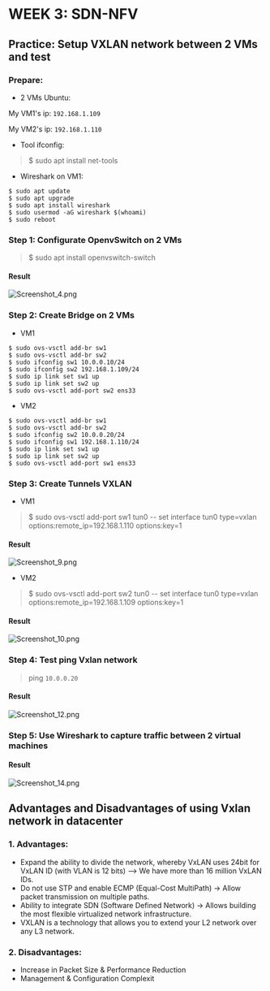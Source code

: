 # WEEK 3: SDN-NFV

## Practice: Setup VXLAN network between 2 VMs and test

### Prepare:

- 2 VMs Ubuntu:

My VM1's ip: `192.168.1.109`

My VM2's ip: `192.168.1.110`

- Tool ifconfig:

> $ sudo apt install net-tools
- Wireshark on VM1:

```
$ sudo apt update
$ sudo apt upgrade
$ sudo apt install wireshark
$ sudo usermod -aG wireshark $(whoami)
$ sudo reboot
```
### Step 1: Configurate OpenvSwitch on 2 VMs

> $ sudo apt install openvswitch-switch
#### Result 

![Screenshot_4.png](https://github.com/dobuithanhnam/Viettel-Digital-Talent-2021/blob/main/Week3/pic/Screenshot_4.png)

### Step 2: Create Bridge on 2 VMs

- VM1

```
$ sudo ovs-vsctl add-br sw1
$ sudo ovs-vsctl add-br sw2
$ sudo ifconfig sw1 10.0.0.10/24
$ sudo ifconfig sw2 192.168.1.109/24
$ sudo ip link set sw1 up
$ sudo ip link set sw2 up
$ sudo ovs-vsctl add-port sw2 ens33 
```

- VM2

```
$ sudo ovs-vsctl add-br sw1
$ sudo ovs-vsctl add-br sw2
$ sudo ifconfig sw2 10.0.0.20/24
$ sudo ifconfig sw1 192.168.1.110/24
$ sudo ip link set sw1 up
$ sudo ip link set sw2 up
$ sudo ovs-vsctl add-port sw1 ens33 
```

### Step 3: Create Tunnels VXLAN

- VM1

> $ sudo ovs-vsctl add-port sw1 tun0 -- set interface tun0 type=vxlan options:remote_ip=192.168.1.110 options:key=1
#### Result 

![Screenshot_9.png](https://github.com/dobuithanhnam/Viettel-Digital-Talent-2021/blob/main/Week3/pic/Screenshot_9.png)

- VM2

> $ sudo ovs-vsctl add-port sw2 tun0 -- set interface tun0 type=vxlan options:remote_ip=192.168.1.109 options:key=1
#### Result 

![Screenshot_10.png](https://github.com/dobuithanhnam/Viettel-Digital-Talent-2021/blob/main/Week3/pic/Screenshot_10.png)

### Step 4: Test ping Vxlan network

> ping `10.0.0.20`
#### Result 

![Screenshot_12.png](https://github.com/dobuithanhnam/Viettel-Digital-Talent-2021/blob/main/Week3/pic/Screenshot_12.png)

### Step 5: Use Wireshark to capture traffic between 2 virtual machines

#### Result 

![Screenshot_14.png](https://github.com/dobuithanhnam/Viettel-Digital-Talent-2021/blob/main/Week3/pic/Screenshot_14.png)

## Advantages and Disadvantages of using Vxlan network in datacenter

### 1. Advantages:

- Expand the ability to divide the network, whereby VxLAN uses 24bit for VxLAN ID (with VLAN is 12 bits) --> We have more than 16 million VxLAN IDs. 
- Do not use STP and enable ECMP (Equal-Cost MultiPath) -> Allow packet transmission on multiple paths. 
- Ability to integrate SDN (Software Defined Network) -> Allows building the most flexible virtualized network infrastructure. 
- VXLAN is a technology that allows you to extend your L2 network over any L3 network.

### 2. Disadvantages:

- Increase in Packet Size & Performance Reduction
- Management & Configuration Complexit
